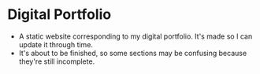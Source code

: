 # Digital Portfolio
- A static website corresponding to my digital portfolio. It's made so I can update it through time.
- It's about to be finished, so some sections may be confusing because they're still incomplete.
